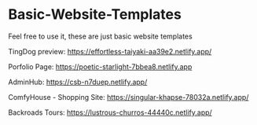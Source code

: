 # Basic-Website-Templates

Feel free to use it, these are just basic website templates

TingDog preview: https://effortless-taiyaki-aa39e2.netlify.app/

Porfolio Page: https://poetic-starlight-7bbea8.netlify.app

AdminHub: https://csb-n7duep.netlify.app/

ComfyHouse - Shopping Site: https://singular-khapse-78032a.netlify.app/

Backroads Tours: https://lustrous-churros-44440c.netlify.app/
